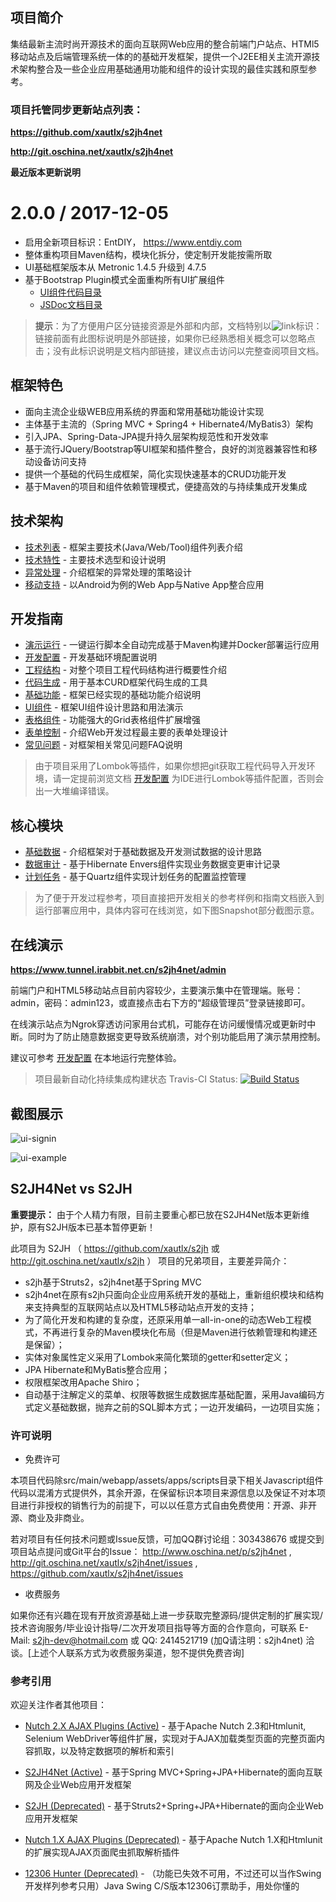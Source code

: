 ## 项目简介

集结最新主流时尚开源技术的面向互联网Web应用的整合前端门户站点、HTMl5移动站点及后端管理系统一体的的基础开发框架，提供一个J2EE相关主流开源技术架构整合及一些企业应用基础通用功能和组件的设计实现的最佳实践和原型参考。

### 项目托管同步更新站点列表：

**https://github.com/xautlx/s2jh4net**

**http://git.oschina.net/xautlx/s2jh4net**

**最近版本更新说明**

2.0.0 / 2017-12-05
==================
  * 启用全新项目标识：EntDIY， https://www.entdiy.com
  * 整体重构项目Maven结构，模块化拆分，使定制开发能按需所取
  * UI基础框架版本从 Metronic 1.4.5 升级到 4.7.5
  * 基于Bootstrap Plugin模式全面重构所有UI扩展组件 
    - <a href="entdiy-webapp/src/main/webapp/assets/apps/scripts">UI组件代码目录</a>
    - <a href="entdiy-dev/entdiy-dev-guide/src/main/resources/META-INF/resources/dev/docs/jsdoc">JSDoc文档目录</a>

> **提示**：为了方便用户区分链接资源是外部和内部，文档特别以![link](http://git.oschina.net/xautlx/s2jh4net/raw/master/src/main/webapp/docs/markdown/images/link.gif)标识：链接前面有此图标说明是外部链接，如果你已经熟悉相关概念可以忽略点击；没有此标识说明是文档内部链接，建议点击访问以完整查阅项目文档。

## 框架特色

* 面向主流企业级WEB应用系统的界面和常用基础功能设计实现
* 主体基于主流的（Spring MVC + Spring4 + Hibernate4/MyBatis3）架构
* 引入JPA、Spring-Data-JPA提升持久层架构规范性和开发效率
* 基于流行JQuery/Bootstrap等UI框架和插件整合，良好的浏览器兼容性和移动设备访问支持
* 提供一个基础的代码生成框架，简化实现快速基本的CRUD功能开发
* 基于Maven的项目和组件依赖管理模式，便捷高效的与持续集成开发集成

## 技术架构

* [技术列表](https://github.com/xautlx/s2jh4net/tree/snapshot/entdiy-devops/entdiy-dev-guide/src/main/resources/META-INF/resources/dev/docs/markdown/技术列表.md) - 框架主要技术(Java/Web/Tool)组件列表介绍
* [技术特性](https://github.com/xautlx/s2jh4net/tree/snapshot/entdiy-devops/entdiy-dev-guide/src/main/resources/META-INF/resources/dev/docs/markdown/技术特性.md) - 主要技术选型和设计说明
* [异常处理](https://github.com/xautlx/s2jh4net/tree/snapshot/entdiy-devops/entdiy-dev-guide/src/main/resources/META-INF/resources/dev/docs/markdown/异常处理.md) - 介绍框架的异常处理的策略设计
* [移动支持](https://github.com/xautlx/s2jh4net/tree/snapshot/entdiy-devops/entdiy-dev-guide/src/main/resources/META-INF/resources/dev/docs/markdown/移动支持.md) - 以Android为例的Web App与Native App整合应用

## 开发指南

* [演示运行](https://github.com/xautlx/s2jh4net/tree/snapshot/entdiy-devops/entdiy-dev-guide/src/main/resources/META-INF/resources/dev/docs/markdown/演示运行.md) - 一键运行脚本全自动完成基于Maven构建并Docker部署运行应用
* [开发配置](https://github.com/xautlx/s2jh4net/tree/snapshot/entdiy-devops/entdiy-dev-guide/src/main/resources/META-INF/resources/dev/docs/markdown/开发配置.md) - 开发基础环境配置说明
* [工程结构](https://github.com/xautlx/s2jh4net/tree/snapshot/entdiy-devops/entdiy-dev-guide/src/main/resources/META-INF/resources/dev/docs/markdown/工程结构.md) - 对整个项目工程代码结构进行概要性介绍
* [代码生成](https://github.com/xautlx/s2jh4net/tree/snapshot/entdiy-devops/entdiy-dev-guide/src/main/resources/META-INF/resources/dev/docs/markdown/代码生成.md) - 用于基本CURD框架代码生成的工具
* [基础功能](https://github.com/xautlx/s2jh4net/tree/snapshot/entdiy-devops/entdiy-dev-guide/src/main/resources/META-INF/resources/dev/docs/markdown/基础功能.md) - 框架已经实现的基础功能介绍说明
* [UI组件](https://github.com/xautlx/s2jh4net/tree/snapshot/entdiy-devops/entdiy-dev-guide/src/main/resources/META-INF/resources/dev/docs/markdown/UI组件.md)    - 框架UI组件设计思路和用法演示
* [表格组件](https://github.com/xautlx/s2jh4net/tree/snapshot/entdiy-devops/entdiy-dev-guide/src/main/resources/META-INF/resources/dev/docs/markdown/表格组件.md) - 功能强大的Grid表格组件扩展增强
* [表单控制](https://github.com/xautlx/s2jh4net/tree/snapshot/entdiy-devops/entdiy-dev-guide/src/main/resources/META-INF/resources/dev/docs/markdown/表单控制.md) - 介绍Web开发过程最主要的表单处理设计
* [常见问题](https://github.com/xautlx/s2jh4net/tree/snapshot/entdiy-devops/entdiy-dev-guide/src/main/resources/META-INF/resources/dev/docs/markdown/FAQ.md) - 对框架相关常见问题FAQ说明


> 由于项目采用了Lombok等插件，如果你想把git获取工程代码导入开发环境，请一定提前浏览文档 [开发配置](https://github.com/xautlx/s2jh4net/tree/snapshot/entdiy-devops/entdiy-dev-guide/src/main/resources/META-INF/resources/dev/docs/markdown/开发配置.md) 为IDE进行Lombok等插件配置，否则会出一大堆编译错误。

## 核心模块

* [基础数据](https://github.com/xautlx/s2jh4net/tree/snapshot/entdiy-devops/entdiy-dev-guide/src/main/resources/META-INF/resources/dev/docs/markdown/基础数据.md) - 介绍框架对于基础数据及开发测试数据的设计思路
* [数据审计](https://github.com/xautlx/s2jh4net/tree/snapshot/entdiy-devops/entdiy-dev-guide/src/main/resources/META-INF/resources/dev/docs/markdown/数据审计.md) - 基于Hibernate Envers组件实现业务数据变更审计记录
* [计划任务](https://github.com/xautlx/s2jh4net/tree/snapshot/entdiy-devops/entdiy-dev-guide/src/main/resources/META-INF/resources/dev/docs/markdown/计划任务.md) - 基于Quartz组件实现计划任务的配置监控管理

> 为了便于开发过程参考，项目直接把开发相关的参考样例和指南文档嵌入到运行部署应用中，具体内容可在线浏览，如下图Snapshot部分截图示意。

## 在线演示

**https://www.tunnel.irabbit.net.cn/s2jh4net/admin**

前端门户和HTML5移动站点目前内容较少，主要演示集中在管理端。账号：admin，密码：admin123，或直接点击右下方的“超级管理员”登录链接即可。

在线演示站点为Ngrok穿透访问家用台式机，可能存在访问缓慢情况或更新时中断。同时为了防止随意数据变更导致系统崩溃，对个别功能启用了演示禁用控制。

建议可参考 [开发配置](https://github.com/xautlx/s2jh4net/tree/snapshot/entdiy-devops/entdiy-dev-guide/src/main/resources/META-INF/resources/dev/docs/markdown/%E5%BC%80%E5%8F%91%E9%85%8D%E7%BD%AE.md) 在本地运行完整体验。

> 项目最新自动化持续集成构建状态 Travis-CI Status: [![Build Status](https://travis-ci.org/xautlx/s2jh4net.svg?branch=master)](https://travis-ci.org/xautlx/s2jh4net)

## 截图展示

![ui-signin](http://git.oschina.net/xautlx/s2jh4net/raw/master/src/main/webapp/docs/markdown/images/img-0065.jpg)

![ui-example](http://git.oschina.net/xautlx/s2jh4net/raw/master/src/main/webapp/docs/markdown/images/ui-example.jpg)

## S2JH4Net vs S2JH

**重要提示：** 由于个人精力有限，目前主要重心都已放在S2JH4Net版本更新维护，原有S2JH版本已基本暂停更新！

此项目为 S2JH （ https://github.com/xautlx/s2jh 或 http://git.oschina.net/xautlx/s2jh ） 项目的兄弟项目，主要差异简介：

* s2jh基于Struts2，s2jh4net基于Spring MVC
* s2jh4net在原有s2jh只面向企业应用系统开发的基础上，重新组织模块和结构来支持典型的互联网站点以及HTML5移动站点开发的支持；
* 为了简化开发和构建的复杂度，还原采用单一all-in-one的动态Web工程模式，不再进行复杂的Maven模块化布局（但是Maven进行依赖管理和构建还是保留）；
* 实体对象属性定义采用了Lombok来简化繁琐的getter和setter定义；
* JPA Hibernate和MyBatis整合应用；
* 权限框架改用Apache Shiro；
* 自动基于注解定义的菜单、权限等数据生成数据库基础配置，采用Java编码方式定义基础数据，抛弃之前的SQL脚本方式；一边开发编码，一边项目实施；

### 许可说明

* 免费许可

本项目代码除src/main/webapp/assets/apps/scripts目录下相关Javascript组件代码以混淆方式提供外，其余开源，在保留标识本项目来源信息以及保证不对本项目进行非授权的销售行为的前提下，可以以任意方式自由免费使用：开源、非开源、商业及非商业。

若对项目有任何技术问题或Issue反馈，可加QQ群讨论组：303438676 或提交到项目站点提问或Git平台的Issue：
http://www.oschina.net/p/s2jh4net , http://git.oschina.net/xautlx/s2jh4net/issues , https://github.com/xautlx/s2jh4net/issues

* 收费服务

如果你还有兴趣在现有开放资源基础上进一步获取完整源码/提供定制的扩展实现/技术咨询服务/毕业设计指导/二次开发项目指导等方面的合作意向，可联系 E-Mail: s2jh-dev@hotmail.com 或 QQ: 2414521719 (加Q请注明：s2jh4net) 洽谈。[上述个人联系方式为收费服务渠道，恕不提供免费咨询]

### 参考引用

欢迎关注作者其他项目：

* [Nutch 2.X AJAX Plugins (Active)](https://github.com/xautlx/nutch-ajax) -  基于Apache Nutch 2.3和Htmlunit, Selenium WebDriver等组件扩展，实现对于AJAX加载类型页面的完整页面内容抓取，以及特定数据项的解析和索引

* [S2JH4Net (Active)](https://github.com/xautlx/s2jh4net) -  基于Spring MVC+Spring+JPA+Hibernate的面向互联网及企业Web应用开发框架

* [S2JH (Deprecated)](https://github.com/xautlx/s2jh) -  基于Struts2+Spring+JPA+Hibernate的面向企业Web应用开发框架
 
* [Nutch 1.X AJAX Plugins (Deprecated)](https://github.com/xautlx/nutch-htmlunit) -  基于Apache Nutch 1.X和Htmlunit的扩展实现AJAX页面爬虫抓取解析插件
 
* [12306 Hunter (Deprecated)](https://github.com/xautlx/12306-hunter) - （功能已失效不可用，不过还可以当作Swing开发样列参考只用）Java Swing C/S版本12306订票助手，用处你懂的

